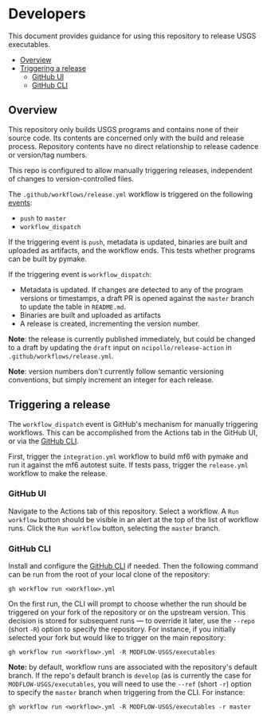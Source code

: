 # Developers

This document provides guidance for using this repository to release USGS executables.

<!-- START doctoc generated TOC please keep comment here to allow auto update -->
<!-- DON'T EDIT THIS SECTION, INSTEAD RE-RUN doctoc TO UPDATE -->

- [Overview](#overview)
- [Triggering a release](#triggering-a-release)
  - [GitHub UI](#github-ui)
  - [GitHub CLI](#github-cli)

<!-- END doctoc generated TOC please keep comment here to allow auto update -->

## Overview

This repository only builds USGS programs and contains none of their source code. Its contents are concerned only with the build and release process. Repository contents have no direct relationship to release cadence or version/tag numbers.

This repo is configured to allow manually triggering releases, independent of changes to version-controlled files.

The `.github/workflows/release.yml` workflow is triggered on the following [events](https://docs.github.com/en/actions/using-workflows/events-that-trigger-workflows):

- `push` to `master`
- `workflow_dispatch`

If the triggering event is `push`, metadata is updated, binaries are built and uploaded as artifacts, and the workflow ends. This tests whether programs can be built by pymake.

If the triggering event is `workflow_dispatch`:

- Metadata is updated. If changes are detected to any of the program versions or timestamps, a draft PR is opened against the `master` branch to update the table in `README.md`.
- Binaries are built and uploaded as artifacts
- A release is created, incrementing the version number.

**Note**: the release is currently published immediately, but could be changed to a draft by updating the `draft` input on `ncipollo/release-action` in `.github/workflows/release.yml`.

**Note**: version numbers don't currently follow semantic versioning conventions, but simply increment an integer for each release.

## Triggering a release

The `workflow_dispatch` event is GitHub's mechanism for manually triggering workflows. This can be accomplished from the Actions tab in the GitHub UI, or via the [GitHub CLI](https://cli.github.com/manual/gh_workflow_run).

First, trigger the `integration.yml` workflow to build mf6 with pymake and run it against the mf6 autotest suite. If tests pass, trigger the `release.yml` workflow to make the release.

### GitHub UI

Navigate to the Actions tab of this repository. Select a workflow. A `Run workflow` button should be visible in an alert at the top of the list of workflow runs. Click the `Run workflow` button, selecting the `master` branch. 

### GitHub CLI

Install and configure the [GitHub CLI](https://cli.github.com/manual/) if needed. Then the following command can be run from the root of your local clone of the repository:

```shell
gh workflow run <workflow>.yml
```

On the first run, the CLI will prompt to choose whether the run should be triggered on your fork of the repository or on the upstream version. This decision is stored for subsequent runs &mdash; to override it later, use the `--repo` (short `-R`) option to specify the repository. For instance, if you initially selected your fork but would like to trigger on the main repository:

```shell
gh workflow run <workflow>.yml -R MODFLOW-USGS/executables
```

**Note:** by default, workflow runs are associated with the repository's default branch. If the repo's default branch is `develop` (as is currently the case for `MODFLOW-USGS/executables`, you will need to use the `--ref` (short `-r`) option to specify the `master` branch when triggering from the CLI. For instance:

```shell
gh workflow run <workflow>.yml -R MODFLOW-USGS/executables -r master
```